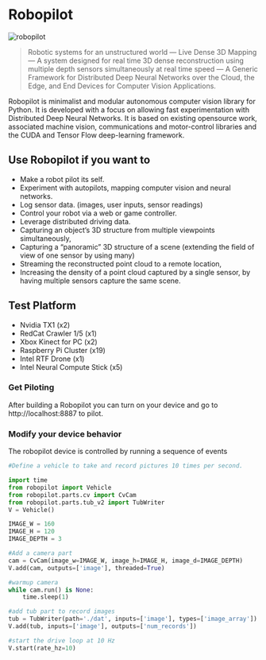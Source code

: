 # Robopilot

![robopilot](https://user-images.githubusercontent.com/37585803/160148736-538a405f-c7e7-4ad2-bbc2-75aedd193f35.svg)

>Robotic systems for an unstructured world — Live Dense 3D Mapping — A system designed for real time 3D dense reconstruction using multiple depth sensors simultaneously at real time speed — A Generic Framework for Distributed Deep Neural Networks over the Cloud, the Edge, and End Devices for Computer Vision Applications.

Robopilot is minimalist and modular autonomous computer vision library for Python. It is developed with a focus on allowing fast experimentation with Distributed Deep Neural Networks. It is based on existing opensource work, associated machine vision, communications and motor-control libraries and the CUDA and Tensor Flow deep-learning framework.

## Use Robopilot if you want to

* Make a robot pilot its self.
* Experiment with autopilots, mapping computer vision and neural networks.
* Log sensor data. (images, user inputs, sensor readings)
* Control your robot via a web or game controller.
* Leverage distributed driving data.
* Capturing an object’s 3D structure from multiple viewpoints simultaneously,
* Capturing a “panoramic” 3D structure of a scene (extending the field of view of one sensor by using many)
* Streaming the reconstructed point cloud to a remote location,
* Increasing the density of a point cloud captured by a single sensor, by having multiple sensors capture the same scene.

## Test Platform

* Nvidia TX1 (x2)
* RedCat Crawler 1/5 (x1)
* Xbox Kinect for PC (x2)
* Raspberry Pi Cluster (x19)
* Intel RTF Drone (x1)
* Intel Neural Compute Stick (x5)

### Get Piloting

After building a Robopilot you can turn on your device and go to http://localhost:8887 to pilot.

### Modify your device behavior

The robopilot device is controlled by running a sequence of events

```python
#Define a vehicle to take and record pictures 10 times per second.

import time
from robopilot import Vehicle
from robopilot.parts.cv import CvCam
from robopilot.parts.tub_v2 import TubWriter
V = Vehicle()

IMAGE_W = 160
IMAGE_H = 120
IMAGE_DEPTH = 3

#Add a camera part
cam = CvCam(image_w=IMAGE_W, image_h=IMAGE_H, image_d=IMAGE_DEPTH)
V.add(cam, outputs=['image'], threaded=True)

#warmup camera
while cam.run() is None:
    time.sleep(1)

#add tub part to record images
tub = TubWriter(path='./dat', inputs=['image'], types=['image_array'])
V.add(tub, inputs=['image'], outputs=['num_records'])

#start the drive loop at 10 Hz
V.start(rate_hz=10)
```

